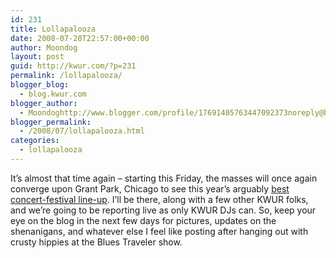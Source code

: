 ```yaml
---
id: 231
title: Lollapalooza
date: 2008-07-28T22:57:00+00:00
author: Moondog
layout: post
guid: http://kwur.com/?p=231
permalink: /lollapalooza/
blogger_blog:
  - blog.kwur.com
blogger_author:
  - Moondoghttp://www.blogger.com/profile/17691405763447092373noreply@blogger.com
blogger_permalink:
  - /2008/07/lollapalooza.html
categories:
  - lollapalooza
---
```

<div class="pf-content">
  <p>
    It&#8217;s almost that time again &#8211; starting this Friday, the masses will once again converge upon Grant Park, Chicago to see this year&#8217;s arguably <a href="http://www.lollapalooza.com/schedule2008/day1.asp">best concert-festival line-up</a>. I&#8217;ll be there, along with a few other KWUR folks, and we&#8217;re going to be reporting live as only KWUR DJs can. So, keep your eye on the blog in the next few days for pictures, updates on the shenanigans, and whatever else I feel like posting after hanging out with crusty hippies at the Blues Traveler show.
  </p>
</div>